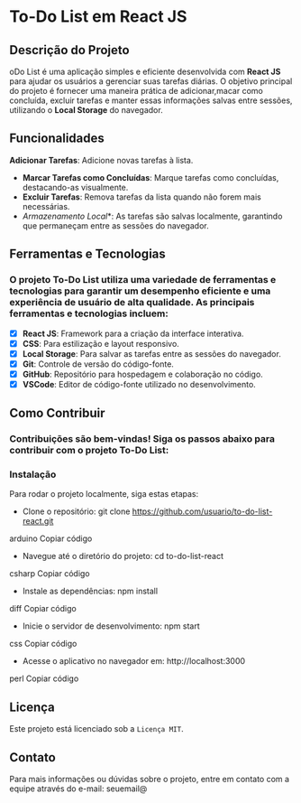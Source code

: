 # To-Do List em React JS

## Descrição do Projeto  
oDo List é uma aplicação simples e eficiente desenvolvida com **React JS** para ajudar os usuários a gerenciar suas tarefas diárias. O objetivo principal do projeto é fornecer uma maneira prática de adicionar,macar como concluída, excluir tarefas e manter essas informações salvas entre sessões, utilizando o **Local Storage** do navegador.

## Funcionalidades  
  **Adicionar Tarefas**: Adicione novas tarefas à lista.
  - **Marcar Tarefas como Concluídas**: Marque tarefas como concluídas, destacando-as visualmente.
  - **Excluir Tarefas**: Remova tarefas da lista quando não forem mais necessárias.
- *Armazenamento Local**: As tarefas são salvas localmente, garantindo que permaneçam entre as sessões do navegador.

## Ferramentas e Tecnologias  
### O projeto To-Do List utiliza uma variedade de ferramentas e tecnologias para garantir um desempenho eficiente e uma experiência de usuário de alta qualidade. As principais ferramentas e tecnologias incluem:

- [x] **React JS**: Framework para a criação da interface interativa.
- [x] **CSS**: Para estilização e layout responsivo.
- [x] **Local Storage**: Para salvar as tarefas entre as sessões do navegador.
- [x] **Git**: Controle de versão do código-fonte.
- [x] **GitHub**: Repositório para hospedagem e colaboração no código.
- [x] **VSCode**: Editor de código-fonte utilizado no desenvolvimento.

## Como Contribuir  
### Contribuições são bem-vindas! Siga os passos abaixo para contribuir com o projeto To-Do List:

### Instalação  
Para rodar o projeto localmente, siga estas etapas:

- Clone o repositório:
git clone https://github.com/usuario/to-do-list-react.git

arduino
Copiar código

- Navegue até o diretório do projeto:
cd to-do-list-react

csharp
Copiar código

- Instale as dependências:
npm install

diff
Copiar código

- Inicie o servidor de desenvolvimento:
npm start

css
Copiar código

- Acesse o aplicativo no navegador em:
http://localhost:3000

perl
Copiar código

## Licença  
Este projeto está licenciado sob a ```Licença MIT```.

## Contato  
Para mais informações ou dúvidas sobre o projeto, entre em contato com a equipe através do e-mail: seuemail@

